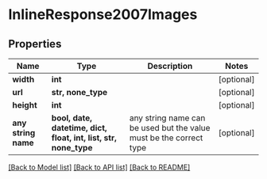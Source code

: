 # InlineResponse2007Images


## Properties
Name | Type | Description | Notes
------------ | ------------- | ------------- | -------------
**width** | **int** |  | [optional] 
**url** | **str, none_type** |  | [optional] 
**height** | **int** |  | [optional] 
**any string name** | **bool, date, datetime, dict, float, int, list, str, none_type** | any string name can be used but the value must be the correct type | [optional]

[[Back to Model list]](../README.md#documentation-for-models) [[Back to API list]](../README.md#documentation-for-api-endpoints) [[Back to README]](../README.md)


